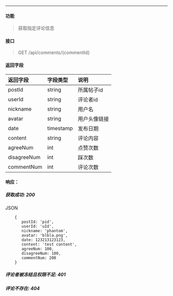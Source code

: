 -----------

#### 功能

> 获取指定评论信息

#### 接口

> GET  /api/comments/{commentId}

#### 返回字段

|返回字段|字段类型|说明 |
|:----- |:------|:----------|
|postId| string | 所属帖子id |
|userId| string | 评论者id |
|nickname | string | 用户名 |
|avatar | string | 用户头像链接 |
|date | timestamp | 发布日期 |
|content | string | 评论内容 |
|agreeNum | int | 点赞次数 |
|disagreeNum | int | 踩次数 |
|commentNum | int | 评论次数 |

#### 响应：
##### 获取成功: 200
JSON
```
    {
       postId: 'pid',
       userId: 'uId',
       nickname: 'phantom',
       avatar: 'blbla.png',
       date: 123213123123,
       content: 'test content',
       agreeNum: 100,
       disagreeNum: 100,
       commentNum: 200
    }
```
##### 评论者被冻结且权限不足: 401
##### 评论不存在: 404
